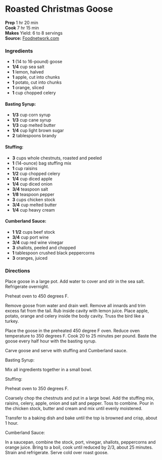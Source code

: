 
#  Roasted Christmas Goose

**Prep** 1 hr 20 min  
**Cook** 7 hr 15 min  
**Makes** Yield: 6 to 8 servings  
**Source:** [Foodnetwork.com](http://www.foodnetwork.com/recipes/roasted-christmas-goose-recipe.html)

###  Ingredients

  *  **1** (14 to 16-pound) goose
  *   **1/4** cup sea salt
  *   **1** lemon, halved
  *   **1** apple, cut into chunks
  *   **1** potato, cut into chunks
  *   **1** orange, sliced
  *   **1** cup chopped celery

#### Basting Syrup:
  *   **1/3** cup corn syrup
  *   **1/3** cup cane syrup
  *   **1/3** cup melted butter
  *   **1/4** cup light brown sugar
  *   **2** tablespoons brandy
  
#### Stuffing:
  *   **3** cups whole chestnuts, roasted and peeled
  *   **1** (14-ounce) bag stuffing mix
  *   **1** cup raisins
  *   **1/2** cup chopped celery
  *   **1/4** cup diced apple
  *   **1/4** cup diced onion
  *   **3/4** teaspoon salt
  *   **1/8** teaspoon pepper
  *   **3** cups chicken stock
  *   **3/4** cup melted butter
  *   **1/4** cup heavy cream
  
#### Cumberland Sauce:
  *   **1 1/2** cups beef stock
  *   **3/4** cup port wine
  *   **3/4** cup red wine vinegar
  *  **3** shallots, peeled and chopped
  *  **1** tablespoon crushed black peppercorns
  *   **3** oranges, juiced

###  Directions

Place goose in a large pot. Add water to cover and stir in the sea salt.
Refrigerate overnight.

Preheat oven to 450 degrees F.

Remove goose from water and drain well. Remove all innards and trim excess fat
from the tail. Rub inside cavity with lemon juice. Place apple, potato, orange
and celery inside the body cavity. Truss the bird like a turkey.

Place the goose in the preheated 450 degree F oven. Reduce oven temperature to
350 degrees F. Cook 20 to 25 minutes per pound. Baste the goose every half
hour with the basting syrup.

Carve goose and serve with stuffing and Cumberland sauce.

Basting Syrup:

Mix all ingredients together in a small bowl.

Stuffing:

Preheat oven to 350 degrees F.

Coarsely chop the chestnuts and put in a large bowl. Add the stuffing mix,
raisins, celery, apple, onion and salt and pepper. Toss to combine. Pour in
the chicken stock, butter and cream and mix until evenly moistened.

Transfer to a baking dish and bake until the top is browned and crisp, about 1
hour.

Cumberland Sauce:

In a saucepan, combine the stock, port, vinegar, shallots, peppercorns and
orange juice. Bring to a boil, cook until reduced by 2/3, about 25 minutes.
Strain and refrigerate. Serve cold over roast goose.

